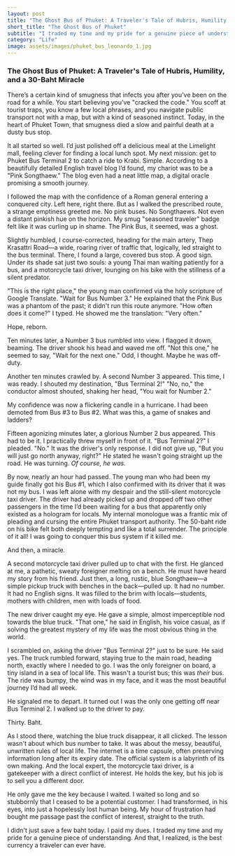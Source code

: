 ```yaml
---
layout: post
title: "The Ghost Bus of Phuket: A Traveler's Tale of Hubris, Humility, and a 30-Baht Miracle"
short_title: "The Ghost Bus of Phuket"
subtitle: "I traded my time and my pride for a genuine piece of understanding."
category: "Life"
image: assets/images/phuket_bus_leonardo_1.jpg
---
```


### **The Ghost Bus of Phuket: A Traveler's Tale of Hubris, Humility, and a 30-Baht Miracle**

There’s a certain kind of smugness that infects you after you’ve been on the road for a while. You start believing you’ve "cracked the code." You scoff at tourist traps, you know a few local phrases, and you navigate public transport not with a map, but with a kind of seasoned instinct. Today, in the heart of Phuket Town, that smugness died a slow and painful death at a dusty bus stop.

It all started so well. I’d just polished off a delicious meal at the Limelight mall, feeling clever for finding a local lunch spot. My next mission: get to Phuket Bus Terminal 2 to catch a ride to Krabi. Simple. According to a beautifully detailed English travel blog I’d found, my chariot was to be a "Pink Songthaew." The blog even had a neat little map, a digital oracle promising a smooth journey.

I followed the map with the confidence of a Roman general entering a conquered city. Left here, right there. But as I walked the prescribed route, a strange emptiness greeted me. No pink buses. No Songthaews. Not even a distant pinkish hue on the horizon. My smug "seasoned traveler" badge felt like it was curling up in shame. The Pink Bus, it seemed, was a ghost.

Slightly humbled, I course-corrected, heading for the main artery, Thep Krasattri Road—a wide, roaring river of traffic that, logically, led straight to the bus terminal. There, I found a large, covered bus stop. A good sign. Under its shade sat just two souls: a young Thai man waiting patiently for a bus, and a motorcycle taxi driver, lounging on his bike with the stillness of a silent predator.

"This is the right place," the young man confirmed via the holy scripture of Google Translate. "Wait for Bus Number 3." He explained that the Pink Bus was a phantom of the past; it didn't run this route anymore. "How often does it come?" I typed. He showed me the translation: "Very often."

Hope, reborn.

Ten minutes later, a Number 3 bus rumbled into view. I flagged it down, beaming. The driver shook his head and waved me off. "Not this one," he seemed to say, "Wait for the next one." Odd, I thought. Maybe he was off-duty.

Another ten minutes crawled by. A second Number 3 appeared. This time, I was ready. I shouted my destination, "Bus Terminal 2!" "No, no," the conductor almost shouted, shaking her head, "You wait for Number 2."

My confidence was now a flickering candle in a hurricane. I had been demoted from Bus #3 to Bus #2. What was this, a game of snakes and ladders?

Fifteen agonizing minutes later, a glorious Number 2 bus appeared. This had to be it. I practically threw myself in front of it. "Bus Terminal 2?" I pleaded. "No." It was the driver's only response. I did not give up, "But you will just go north anyway, right?" He stated he wasn't going straight up the road. He was turning. *Of course, he was.*

By now, nearly an hour had passed. The young man who had been my guide finally got his Bus #1, which I also confirmed with its driver that it was not my bus. I was left alone with my despair and the still-silent motorcycle taxi driver. The driver had already picked up and dropped off two other passengers in the time I’d been waiting for a bus that apparently only existed as a hologram for locals. My internal monologue was a frantic mix of pleading and cursing the entire Phuket transport authority. The 50-baht ride on his bike felt both deeply tempting and like a total surrender. The principle of it all! I was going to conquer this bus system if it killed me.

And then, a miracle.

A second motorcycle taxi driver pulled up to chat with the first. He glanced at me, a pathetic, sweaty foreigner melting on a bench. He must have heard my story from his friend. Just then, a long, rustic, blue Songthaew—a simple pickup truck with benches in the back—pulled up. It had no number. It had no English signs. It was filled to the brim with locals—students, mothers with children, men with loads of food.

The new driver caught my eye. He gave a simple, almost imperceptible nod towards the blue truck. "That one," he said in English, his voice casual, as if solving the greatest mystery of my life was the most obvious thing in the world.

I scrambled on, asking the driver "Bus Terminal 2?" just to be sure. He said yes. The truck rumbled forward, staying true to the main road, heading north, exactly where I needed to go. I was the only foreigner on board, a tiny island in a sea of local life. This wasn't a tourist bus; this was *their* bus. The ride was bumpy, the wind was in my face, and it was the most beautiful journey I’d had all week.

He signaled me to depart. It turned out I was the only one getting off near Bus Terminal 2. I walked up to the driver to pay. 

Thirty. Baht.

As I stood there, watching the blue truck disappear, it all clicked. The lesson wasn't about which bus number to take. It was about the messy, beautiful, unwritten rules of local life. The internet is a time capsule, often preserving information long after its expiry date. The official system is a labyrinth of its own making. And the local expert, the motorcycle taxi driver, is a gatekeeper with a direct conflict of interest. He holds the key, but his job is to sell you a different door.

He only gave me the key because I waited. I waited so long and so stubbornly that I ceased to be a potential customer. I had transformed, in his eyes, into just a hopelessly lost human being. My hour of frustration had bought me passage past the conflict of interest, straight to the truth.

I didn't just save a few baht today. I paid my dues. I traded my time and my pride for a genuine piece of understanding. And that, I realized, is the best currency a traveler can ever have.
